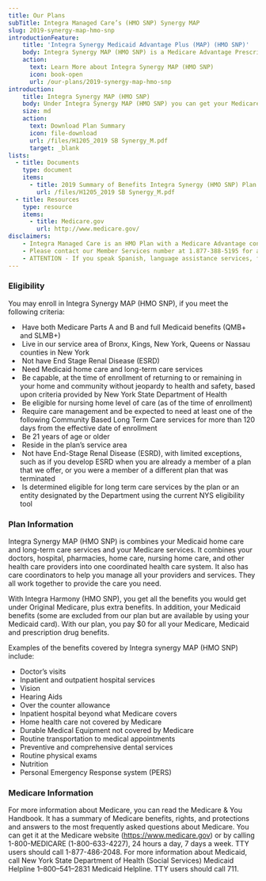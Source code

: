 ```yaml
---
title: Our Plans
subTitle: Integra Managed Care’s (HMO SNP) Synergy MAP
slug: 2019-synergy-map-hmo-snp
introductionFeature:
    title: 'Integra Synergy Medicaid Advantage Plus (MAP) (HMO SNP)'
    body: Integra Synergy MAP (HMO SNP) is a Medicare Advantage Prescription Drug Special Needs Plan for people who have both Medicare and Medicaid and need at least 120 days of community-based long-term care services.
    action:
      text: Learn More about Integra Synergy MAP (HMO SNP)
      icon: book-open
      url: /our-plans/2019-synergy-map-hmo-snp
introduction:
    title: Integra Synergy MAP (HMO SNP)
    body: Under Integra Synergy MAP (HMO SNP) you can get your Medicare and Medicaid services in one health plan. An Integra Synergy MAP (HMO SNP) care coordinator will help manage your health care needs.
    size: md
    action:
      text: Download Plan Summary
      icon: file-download
      url: /files/H1205_2019 SB Synergy_M.pdf
      target: _blank
lists:
  - title: Documents
    type: document
    items: 
      - title: 2019 Summary of Benefits Integra Synergy (HMO SNP) Plan
        url: /files/H1205_2019 SB Synergy_M.pdf
  - title: Resources
    type: resource
    items: 
      - title: Medicare.gov
        url: http://www.medicare.gov/
disclaimers:
    - Integra Managed Care is an HMO Plan with a Medicare Advantage contract and a contract with the New York State Medicaid program. Enrollment in Integra Managed Care depends on contract renewal. This information is not a complete description of benefits. Limitations, copayments, and restrictions may apply. Benefits, premiums and/or co-payments/co-insurance may change on January 1 of each year. You must continue to pay your Medicare Part B premium. Certain plans are available to anyone who has both Medicaid from New York State and Medicare. Integra Managed Care complies with applicable Federal civil rights laws and does not discriminate on the basis of race, color, national origin, age, disability, or sex.
    - Please contact our Member Services number at 1.877-388-5195 for additional information (TTY users should call 711). Hours are Sunday through Saturday 8am to 8pm. NOTE - Between April 1 and September 30 Member Services hours for Saturday and Sunday will be operated by alternate technology.
    - ATTENTION - If you speak Spanish, language assistance services, free of charge, are available to you. Call 1-877-388-5195 (TTY 711). ATENCIÓN - si habla español, tiene a su disposición servicios gratuitos de asistencia lingüística. Llame al 1- 877-388-5195 (TTY 711). Assistance services for other languages are also available free of charge at the number above. All plan materials and information are available upon request in a different language or alternate formats such as braille, large print and audio.
---
```

### Eligibility

You may enroll in Integra Synergy MAP (HMO SNP), if you meet the following criteria:

*  Have both Medicare Parts A and B and full Medicaid benefits (QMB+ and SLMB+)
*  Live in our service area of Bronx, Kings, New York, Queens or Nassau counties in New York
*  Not have End Stage Renal Disease (ESRD)
*  Need Medicaid home care and long-term care services
*  Be capable, at the time of enrollment of returning to or remaining in your home and community without jeopardy to health and safety, based upon criteria provided by New York State Department of Health
*  Be eligible for nursing home level of care (as of the time of enrollment) 
*  Require care management and be expected to need at least one of the following Community Based Long Term Care services for more than 120 days from the effective date of enrollment
*  Be 21 years of age or older
*  Reside in the plan’s service area
*  Not have End-Stage Renal Disease (ESRD), with limited exceptions, such as if you develop ESRD when you are already a member of a plan that we offer, or you were a member of a different plan that was terminated
*  Is determined eligible for long term care services by the plan or an entity designated by the Department using the current NYS eligibility tool

### Plan Information

Integra Synergy MAP (HMO SNP) is combines your Medicaid home care and long-term care services and your Medicare services. It combines your doctors, hospital, pharmacies, home care, nursing home care, and other health care providers into one coordinated health care system. It also has care coordinators to help you manage all your providers and services. They all work together to provide the care you need.

With Integra Harmony (HMO SNP), you get all the benefits you would get under Original Medicare, plus extra benefits. In addition, your Medicaid benefits (some are excluded from our plan but are available by using your Medicaid card). With our plan, you pay $0 for all your Medicare, Medicaid and prescription drug benefits.  

Examples of the benefits covered by Integra synergy MAP (HMO SNP) include:

* Doctor’s visits
* Inpatient and outpatient hospital services
* Vision
* Hearing Aids
* Over the counter allowance
* Inpatient hospital beyond what Medicare covers
* Home health care not covered by Medicare
* Durable Medical Equipment not covered by Medicare
* Routine transportation to medical appointments
* Preventive and comprehensive dental services
* Routine physical exams
* Nutrition
* Personal Emergency Response system (PERS)

### Medicare Information

For more information about Medicare, you can read the Medicare & You Handbook. It has a summary of Medicare benefits, rights, and protections and answers to the most frequently asked questions about Medicare. You can get it at the Medicare website (https://www.medicare.gov) or by calling 1-800-MEDICARE (1-800-633-4227), 24 hours a day, 7 days a week. TTY users should call 1-877-486-2048. For more information about Medicaid, call New York State Department of Health (Social Services) Medicaid Helpline 1–800–541–2831 Medicaid Helpline. TTY users should call 711.